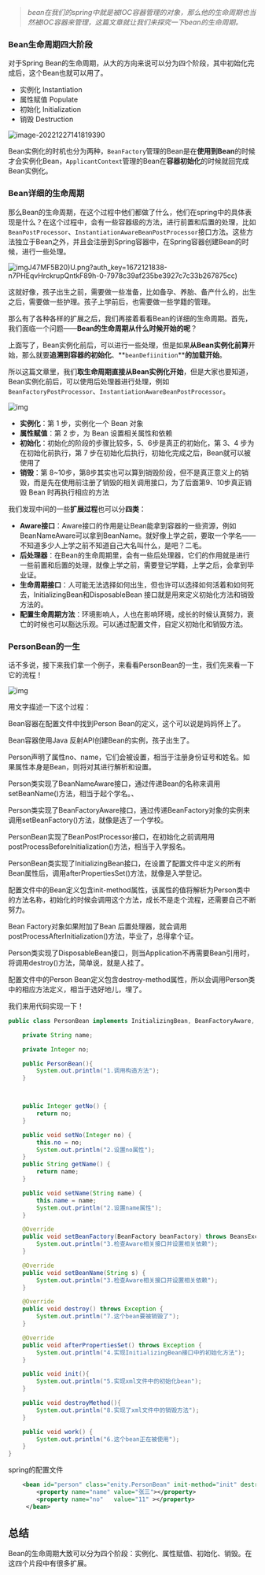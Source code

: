 > *bean在我们的spring中就是被IOC容器管理的对象，那么他的生命周期也当然被IOC容器来管理，这篇文章就让我们来探究一下bean的生命周期。*

### Bean生命周期四大阶段

对于Spring Bean的生命周期，从大的方向来说可以分为四个阶段，其中初始化完成后，这个Bean也就可以用了。

- 实例化 Instantiation
- 属性赋值 Populate
- 初始化 Initialization
- 销毁 Destruction

![image-20221227141819390](C:\Users\山竹\AppData\Roaming\Typora\typora-user-images\image-20221227141819390.png)

Bean实例化的时机也分为两种，`BeanFactory`管理的Bean是在**使用到Bean**的时候才会实例化Bean，`ApplicantContext`管理的Bean在**容器初始化**的时候就回完成Bean实例化。

### Bean详细的生命周期

那么Bean的生命周期，在这个过程中他们都做了什么，他们在spring中的具体表现是什么？在这个过程中，会有一些容器级的方法，进行前置和后置的处理，比如`BeanPostProcessor`、`InstantiationAwareBeanPostProcessor`接口方法。这些方法独立于Bean之外，并且会注册到Spring容器中，在Spring容器创建Bean的时候，进行一些处理。

![img](https://secure2.wostatic.cn/static/2TAcWd34FkecRconUHTf32/7H5K%5B%7BV7C5%5B)J47MF5B20)U.png?auth_key=1672121838-n7PHEqvHrckrupQntkF89h-0-7978c39af235be3927c7c33b267875cc)

这就好像，孩子出生之前，需要做一些准备，比如备孕、养胎、备产什么的，出生之后，需要做一些护理。孩子上学前后，也需要做一些学籍的管理。

那么有了各种各样的扩展之后，我们再接着看看Bean的详细的生命周期。首先，我们面临一个问题——**Bean的生命周期从什么时候开始的呢**？

上面写了，Bean实例化前后，可以进行一些处理，但是如果**从Bean实例化前算**开始，那么就要**追溯到容器的初始化**、**`beanDefiinition`****的加载开始**。

所以这篇文章里，我们**取生命周期直接从Bean实例化开始**，但是大家也要知道，Bean实例化前后，可以使用后处理器进行处理，例如`BeanFactoryPostProcessor`、`InstantiationAwareBeanPostProcessor`。

![img](https://secure2.wostatic.cn/static/wpuFNyUEBZWK8AcJKXq3hP/1A_L%25NXMKB7U(@R0ECR%5D5)4.png?auth_key=1672121838-go5Cb5qcT2HsfoWDzbZ4ij-0-73906ee67950bcb9786ff3a45e662dd9)

- **实例化**：第 1 步，实例化一个 Bean 对象
- **属性赋值**：第 2 步，为 Bean 设置相关属性和依赖
- **初始化**：初始化的阶段的步骤比较多，5、6步是真正的初始化，第 3、4 步为在初始化前执行，第 7 步在初始化后执行，初始化完成之后，Bean就可以被使用了
- **销毁**：第 8~10步，第8步其实也可以算到销毁阶段，但不是真正意义上的销毁，而是先在使用前注册了销毁的相关调用接口，为了后面第9、10步真正销毁 Bean 时再执行相应的方法

我们发现中间的一些**扩展过程**也可以分**四类**：

- **Aware接口**：Aware接口的作用是让Bean能拿到容器的一些资源，例如BeanNameAware可以拿到BeanName。就好像上学之前，要取一个学名——不知道多少人上学之前不知道自己大名叫什么，是吧？二毛。
- **后处理器**：在Bean的生命周期里，会有一些后处理器，它们的作用就是进行一些前置和后置的处理，就像上学之前，需要登记学籍，上学之后，会拿到毕业证。
- **生命周期接口**：人可能无法选择如何出生，但也许可以选择如何活着和如何死去，InitializingBean和DisposableBean 接口就是用来定义初始化方法和销毁方法的。
- **配置生命周期方法**：环境影响人，人也在影响环境，成长的时候认真努力，衰亡的时候也可以豁达乐观。可以通过配置文件，自定义初始化和销毁方法。

### PersonBean的一生

话不多说，接下来我们拿一个例子，来看看PersonBean的一生，我们先来看一下它的流程！

![img](https://secure2.wostatic.cn/static/h3RhtgpcYcEuT9qKD2W2TZ/image.png?auth_key=1672121838-qio1c4seSDCBddwiMgukpq-0-58145483a5bd5a164f5cf2393824e5b1)

用文字描述一下这个过程：

Bean容器在配置文件中找到Person Bean的定义，这个可以说是妈妈怀上了。

Bean容器使用Java 反射API创建Bean的实例，孩子出生了。

Person声明了属性no、name，它们会被设置，相当于注册身份证号和姓名。如果属性本身是Bean，则将对其进行解析和设置。

Person类实现了BeanNameAware接口，通过传递Bean的名称来调用setBeanName()方法，相当于起个学名。、

Person类实现了BeanFactoryAware接口，通过传递BeanFactory对象的实例来调用setBeanFactory()方法，就像是选了一个学校。

PersonBean实现了BeanPostProcessor接口，在初始化之前调用用postProcessBeforeInitialization()方法，相当于入学报名。

PersonBean类实现了InitializingBean接口，在设置了配置文件中定义的所有Bean属性后，调用afterPropertiesSet()方法，就像是入学登记。

配置文件中的Bean定义包含init-method属性，该属性的值将解析为Person类中的方法名称，初始化的时候会调用这个方法，成长不是走个流程，还需要自己不断努力。

Bean Factory对象如果附加了Bean 后置处理器，就会调用postProcessAfterInitialization()方法，毕业了，总得拿个证。

Person类实现了DisposableBean接口，则当Application不再需要Bean引用时，将调用destroy()方法，简单说，就是人挂了。

配置文件中的Person Bean定义包含destroy-method属性，所以会调用Person类中的相应方法定义，相当于选好地儿，埋了。

我们来用代码实现一下！

```Java
public class PersonBean implements InitializingBean, BeanFactoryAware, BeanNameAware, DisposableBean {

    private String name;

    private Integer no;

    public PersonBean(){
        System.out.println("1.调用构造方法");
    }



    public Integer getNo() {
        return no;
    }

    public void setNo(Integer no) {
        this.no = no;
        System.out.println("2.设置no属性");
    }
    public String getName() {
        return name;
    }

    public void setName(String name) {
        this.name = name;
        System.out.println("2.设置name属性");
    }

    @Override
    public void setBeanFactory(BeanFactory beanFactory) throws BeansException {
        System.out.println("3.检查Aware相关接口并设置相关依赖");
    }

    @Override
    public void setBeanName(String s) {
        System.out.println("3.检查Aware相关接口并设置相关依赖");
    }

    @Override
    public void destroy() throws Exception {
        System.out.println("7.这个bean要被销毁了");
    }

    @Override
    public void afterPropertiesSet() throws Exception {
        System.out.println("4.实现InitializingBean接口中的初始化方法");
    }

    public void init(){
        System.out.println("5.实现xml文件中的初始化bean");
    }

    public void destroyMethod(){
        System.out.println("8.实现了xml文件中的销毁方法");
    }

    public void work() {
        System.out.println("6.这个bean正在被使用");
    }
}
```

spring的配置文件

```XML
    <bean id="person" class="enity.PersonBean" init-method="init" destroy-method="destroyMethod">
        <property name="name" value="张三"></property>
        <property name="no"   value="11" ></property>
     </bean>
```

## 总结

Bean的生命周期大致可以分为四个阶段：实例化、属性赋值、初始化、销毁。在这四个片段中有很多扩展。